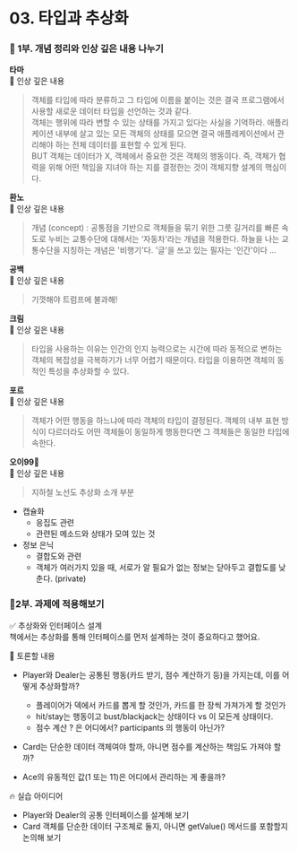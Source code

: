 # 03. 타입과 추상화

### 📖 1부. 개념 정리와 인상 깊은 내용 나누기
**타마**   
🐢 인상 깊은 내용
> 객체를 타입에 따라 분류하고 그 타입에 이름을 붙이는 것은 결국 프로그램에서 사용할 새로운 데이터 타입을 선언하는 것과 같다.   
객체는 행위에 따라 변할 수 있는 상태를 가지고 있다는 사실을 기억하라. 애플리케이션 내부에 살고 있는 모든 객체의 상태를 모으면 결국 애플레케이션에서 관리해야 하는 전체 데이터를 표현할 수 있게 된다.   
BUT 객체는 데이터가 X, 객체에서 중요한 것은 객체의 행동이다. 즉, 객체가 협력을 위해 어떤 책임을 지녀야 하는 지를 결정한는 것이 객체지향 설계의 핵심이다.


**환노**   
🐢 인상 깊은 내용

> 개념 (concept) : 공통점을 기반으로 객체들을 묶기 위한 그릇
길거리를 빠른 속도로 누비는 교통수단에 대해서는 ‘자동차'라는 개념을 적용한다. 하늘을 나는 교통수단을 지칭하는 개념은 '비행기'다. '글'을 쓰고 있는 필자는 '인간'이다
...


**공백**   
🐢 인상 깊은 내용

>기껏해야 트럼프에 불과해!


**크림**   
🐢 인상 깊은 내용

> 타입을 사용하는 이유는 인간의 인지 능력으로는 시간에 따라 동적으로 변하는 객체의 복잡성을 극복하기가 너무 어렵기 때문이다. 타입을 이용하면 객체의 동적인 특성을 추상화할 수 있다.


**포르**   
🐢 인상 깊은 내용 
>객체가 어떤 행동을 하느냐에 따라 객체의 타입이 결정된다.
객체의 내부 표현 방식이 다르더라도 어떤 객체들이 동일하게 행동한다면 그 객체들은 동일한 타입에 속한다.

**오이99🥒** \
🐢 인상 깊은 내용
> 지하철 노선도 추상화 소개 부분

* 캡슐화
    * 응집도 관련
    * 관련된 메소드와 상태가 모여 있는 것
* 정보 은닉
    * 결합도와 관련
    * 객체가 여러가지 있을 때, 서로가 알 필요가 없는 정보는 닫아두고 결합도를 낮춘다. (private)


### 📖2부. 과제에 적용해보기


✅ 추상화와 인터페이스 설계\
책에서는 추상화를 통해 인터페이스를 먼저 설계하는 것이 중요하다고 했어요.

💬 토론할 내용
- Player와 Dealer는 공통된 행동(카드 받기, 점수 계산하기 등)을 가지는데, 이를 어떻게 추상화할까?

    * 플레이어가 덱에서 카드를 뽑게 할 것인가, 카드를 한 장씩 가져가게 할 것인가
    * hit/stay는 행동이고 bust/blackjack는 상태이다 vs 이 모든게 상태이다. 
    * 점수 계산 ? 은 어디에서? participants 의 행동이 아닌가?

- Card는 단순한 데이터 객체여야 할까, 아니면 점수를 계산하는 책임도 가져야 할까?
- Ace의 유동적인 값(1 또는 11)은 어디에서 관리하는 게 좋을까?

🔥 실습 아이디어
- Player와 Dealer의 공통 인터페이스를 설계해 보기
- Card 객체를 단순한 데이터 구조체로 둘지, 아니면 getValue() 메서드를 포함할지 논의해 보기
